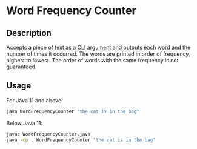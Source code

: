 # Word Frequency Counter

## Description
Accepts a piece of text as a CLI argument and outputs each word and the number of times it occurred. The words
are printed in order of frequency, highest to lowest. The order of words with the same frequency is not guaranteed.

## Usage
For Java 11 and above:
```bash
java WordFrequencyCounter "the cat is in the bag"
```
Below Java 11:
```bash
javac WordFrequencyCounter.java
java -cp . WordFrequencyCounter "the cat is in the bag"
```
